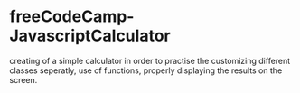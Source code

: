 # freeCodeCamp-JavascriptCalculator

creating of a simple calculator in order to practise the customizing different classes seperatly, use of functions, properly displaying the results on the screen.
